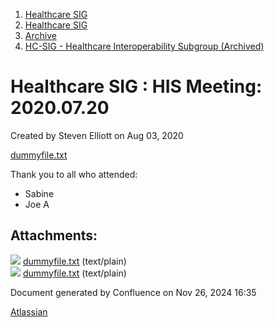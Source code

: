 1. [Healthcare SIG](index.html)
2. [Healthcare SIG](Healthcare-SIG_20545573.html)
3. [Archive](Archive_20562091.html)
4. [HC-SIG - Healthcare Interoperability Subgroup (Archived)](20545710.html)

# Healthcare SIG : HIS Meeting: 2020.07.20

Created by Steven Elliott on Aug 03, 2020

[dummyfile.txt](#)

Thank you to all who attended:

- Sabine
- Joe A

## Attachments:

![](images/icons/bullet_blue.gif) [dummyfile.txt](attachments/20554337/20563429.txt) (text/plain)  
![](images/icons/bullet_blue.gif) [dummyfile.txt](attachments/20554337/20563430.txt) (text/plain)

Document generated by Confluence on Nov 26, 2024 16:35

[Atlassian](http://www.atlassian.com/)

